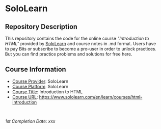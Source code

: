 <!-- README file for online courses -->

# SoloLearn 

## Repository Description

This repository contains the code for the online course *"Introduction to HTML"* provided by [SoloLearn](https://www.sololearn.com) and course notes in .md format. Users have to pay Bits or subscribe to become a pro-user in order to unlock practices. But you can find practice problems and solutions for free here.

## Course Information

- <ins>Course Provider</ins>: SoloLearn
- <ins>Course Platform</ins>: SoloLearn
- <ins>Course Title</ins>: Introduction to HTML
- <ins>Course URL</ins>: https://www.sololearn.com/en/learn/courses/html-introduction

&nbsp;

*1st Completion Date: xxx*&emsp;
